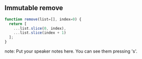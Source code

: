 ##  Immutable remove

```javascript
function remove(list=[], index=0) {
  return [
    ...list.slice(0, index),
    ...list.slice(index + 1)
  ];
}
```

note:
    Put your speaker notes here.
    You can see them pressing 's'.
